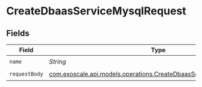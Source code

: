 # CreateDbaasServiceMysqlRequest


## Fields

| Field                                                                                                                                  | Type                                                                                                                                   | Required                                                                                                                               | Description                                                                                                                            |
| -------------------------------------------------------------------------------------------------------------------------------------- | -------------------------------------------------------------------------------------------------------------------------------------- | -------------------------------------------------------------------------------------------------------------------------------------- | -------------------------------------------------------------------------------------------------------------------------------------- |
| `name`                                                                                                                                 | *String*                                                                                                                               | :heavy_check_mark:                                                                                                                     | N/A                                                                                                                                    |
| `requestBody`                                                                                                                          | [com.exoscale.api.models.operations.CreateDbaasServiceMysqlRequestBody](../../models/operations/CreateDbaasServiceMysqlRequestBody.md) | :heavy_check_mark:                                                                                                                     | N/A                                                                                                                                    |